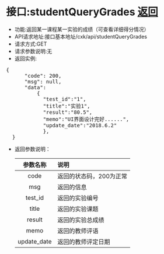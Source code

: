# 接口:studentQueryGrades [返回](../用例/学生查看成绩用例.md)

* 功能:返回某一课程某一实验的成绩（可查看详细得分情况）
* API请求地址:接口基本地址/cxk/api/studentQueryGrades
* 请求方式:GET
* 请求参数说明:无
* 返回实例:
<pre>
{
      "code": 200,
      "msg": null,
      "data": 
          {
            "test_id":"1",
            "title":"实验1",
            "result":"80.5",
            "memo":"UI界面设计完好......",
            "update_date":"2018.6.2"
            },
  }
</pre>

- 返回参数说明：

  |参数名称|说明|
  |:---------:|:-------------------------|
  |code|返回的状态码，200为正常|
  |msg|返回的信息|
  |test_id|返回的实验编号|
  |title|返回的实验课题|
  |result|返回的实验总成绩|
  |memo|返回的教师评语|
  |update_date|返回的教师评定日期|

